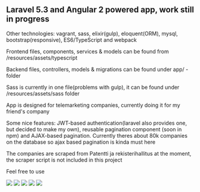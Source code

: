 
<h2>Laravel 5.3 and Angular 2 powered app, work still in progress </h2>
<p> Other technologies: vagrant, sass, elixir(gulp), eloquent(ORM), mysql, bootstrap(responsive), ES6/TypeScript and webpack </p>
<p> Frontend files, components, services & models can be found from /resources/assets/typescript </p>
<p> Backend files, controllers, models & migrations can be found under app/ -folder </p>
<p> Sass is currently in one file(problems with gulp), it can be found under /resources/assets/sass folder </p>
<p>App is designed for telemarketing companies, currently doing it for my friend's company </p>
<p> Some nice features: JWT-based authentication(laravel also provides one, but decided to make my own), reusable pagination component (soon in npm) and AJAX-based pagination. Currently theres about 80k companies on the database so ajax based pagination is kinda must here</p>
<p> The companies are scraped from Patentti ja rekisterihallitus at the moment, the scraper script is not included in this project </p>
<p> Feel free to use</p>
<img src="http://i.imgur.com/nOpuHhG.png">
<img src="http://i.imgur.com/pt7IpDA.png">
<img src="http://i.imgur.com/Jon9oz7.png">
<img src="http://i.imgur.com/APYW5DR.png">
<img src="http://i.imgur.com/3gVITJi.png">

